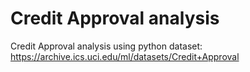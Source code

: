 # Credit Approval analysis
Credit Approval analysis using python
dataset: https://archive.ics.uci.edu/ml/datasets/Credit+Approval
